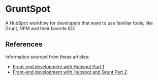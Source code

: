 # GruntSpot
A HubSpot workflow for developers that want to use familiar tools, like Grunt, NPM and their favorite IDE

## References
Information sourced from these articles:
- [Front-end development with Hubspot Part 1](http://justthisguy.co.uk/front-end-dev-hubspot-pt1/)
- [Front-end development with Hubspot and Grunt Part 2](http://justthisguy.co.uk/front-end-dev-hubspot-grunt-pt2/)
